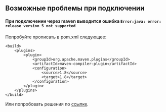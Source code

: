 ## Возможные проблемы при подключении

#### При подключении через maven выводится ошибка `Error:java: error: release version 5 not supported`
Попробуйте прописать в pom.xml следующее:
~~~
<build>
    <plugins>
        <plugin>
            <groupId>org.apache.maven.plugins</groupId>
            <artifactId>maven-compiler-plugin</artifactId>
            <configuration>
                <source>1.8</source>
                <target>1.8</target>
            </configuration>
        </plugin>
    </plugins>
</build>
~~~
Или попробовать решения по [ссылке](https://ru.stackoverflow.com/questions/966260/errorjava-error-release-version-5-not-supported).